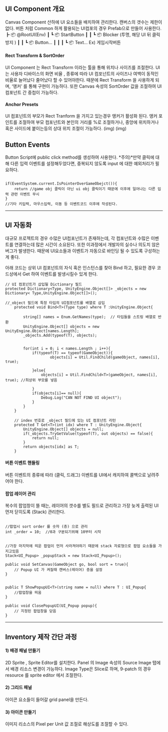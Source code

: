 
## UI Component 개요
Canvas Component 산하에 UI 요소들을 배치하여 관리한다. 캔버스의 갯수는 제한이 없다.
버튼 처럼 Common 하게 활용되는 UI컴포의 경우 Prefab으로 만들어 사용한다.
┣ 📦 @RootUI(Env)
┃ ┗ 📦 StartButton 
┃ ┃ ┗ 📦 Blocker (투명, 해당 UI 뒤 클릭 방지 )
┃ ┃ ┗ 📦 Button…
┃ ┃ ┃ ┗ 📦 Text…
Ex) 게임시작버튼

#### Rect Transform & SortOrder
UI Component 는 Rect Transform 이라는 툴을 통해 위치나 사이즈를 조절한다. 
UI는 사용자 디바이스의 화면 비율 , 종류에 따라 UI 컴포넌트의 사이즈나 여백이 동적인 비율로 늘어났다 줄어났다 할 수 있어야한다. 때문에 Rect Transform 을 사용하게 되며, ‘앵커’ 를 통해 구현이 가능하다. 
또한 Canvas 속성의 SortOrder 값을 조절하여 UI컴포넌트 간 중첩이 가능하다.

#### Anchor Presets
UI 컴포넌트의 부모가 Rect Tranform 을 가지고 있는경우 앵커가 활성화 된다.
앵커 포인트를 조절하여 부모 컴포넌트와 본인의 거리를 %로 조절하거나,
중앙에 위치하거나 혹은 사이드에 붙이는등의 상대 위치 조절이 가능하다.
(img)
(img)


## Button Events
Button Script에 public click method를 생성하여 사용한다.
*주의)*만약 클릭에 대해 다른 입력 이벤트를 설정해두었다면,  중복되지 않도록 input 에 대한 예외처리가 필요하다.
```

if(EventSystem.current.IsPointerOverGameObejct()){
	return //game obj 클릭이 아닌 ui obj 클릭이기 때문에 이후에 일어나는 다른 입력 관련 이벤트 무시
}
//기타 키입력, 마우스입력, 이동 등 이벤트코드 이후에 작성된다.

```


----

## UI 자동화
대규모 프로젝트의 경우 수많은 UI컴포넌트가 존재하는데, 각 컴포넌트와 수많은 이벤트를 연결하는데 많은 시간이 소요된다.  또한 이과정에서 개발자의 실수나 의도치 않은 버그가 발생한다.
때문에 UI요소들과 이벤트가 자동으로 바인딩 될 수 있도록 구성하는게 좋다.

아래 코드는 상위 UI 컴포넌트의 자식 혹은 인스턴스를 찾아 Bind 하고, 필요한 경우 코드상에서 Get 하여 이벤트를 발생시킬수 있게 한다.

```
// UI 컴포넌트가 삽입될 Dictionary 필드
protected Dictionary<Type, UnityEngine.Object[]> _objects = new Dictionary< Type,UnityEngine.Object[]>();

//_object 필드에 특정 타입의 UI컴포넌트를 배열로 삽입
    protected void Bind<T>(Type type) where T :UnityEngine.Object{
        
        string[] names = Enum.GetNames(type);  // 타입들을 스트링 배열로 반환
        UnityEngine.Object[] objects = new UnityEngine.Object[names.Length];
        _objects.Add(typeof(T), objects);


        for(int i = 0; i < names.Length ; i++){
            if(typeof(T) == typeof(GameObject)){
                    objects[i] = Util.FindChild(gameObject, names[i], true); 
     
            }else{
                objects[i] = Util.FindChild<T>(gameObject, names[i], true); //최상위 부모를 넣음
     
            }
            if(objects[i]== null){
                Debug.Log("CAN NOT FIND UI object");
            }
        }
    }

    // index 번호로 _object 필드에 있는 UI 컴포넌트 리턴
    protected T Get<T>(int idx) where T : UnityEngine.Object{
        UnityEngine.Object[] objects = null;
        if(_objects.TryGetValue(typeof(T), out objects) == false){
            return null;
        }
        return objects[idx] as T;
    }
```


#### 버튼 이벤트 핸들링
버튼 이벤트의 종류에 따라 (클릭, 드래그) 이벤트를 UI에서 캐치하여 콜백으로 날려주어야 한다.

#### 팝업 레이어 관리
복수의 팝업창이 뜰 때는, 레이어의 갯수를 별도 필드로 관리하고 가장 늦게 출력된 UI 먼저 닫히도록 (Stack) 관리한다.

```

//팝업시 sort order 를 숫자 (층) 으로 관리
int _order = 10;  //0과 구분되기위해 10부터 시작 


//가장 마지막에 띄운 팝업이 먼저 사라져야하기 때문에 stack 자료형으로 팝업 요소들을 가지고있음
Stack<UI_Popup> _popupStack = new Stack<UI_Popup>();

public void SetCanvas(GameObject go, bool sort = true){
	// Popup UI 가 켜질때 캔버스(레이어) 층을 설정
}


public T ShowPopupUI<T>(string name = null) where T : UI_Popup{
	//팝업창을 띄움
}

public void ClosePopupUI(UI_Popup popup){
	// 지정된 팝업창을 닫음
}
```


----

## Inventory 제작 간단 과정

#### 1) 배경 패널 만들기
2D Sprite , Sprite Editor를 설치한다. 
Panel 의 Image 속성의 Source Image 탭에서 배경 리소스 변경이 가능하다. 
Image Type은 Slice로 하며, 9-patch 의 경우 resource 를  sprite editor 에서 조절한다.

#### 2) 그리드 패널
아이콘 요소들이 들어갈 grid panel을 만든다.

#### 3) 아이콘 만들기
이미지 리소스의 Pixel per Unit 값 조절로 해상도를 조절할 수 있다.

